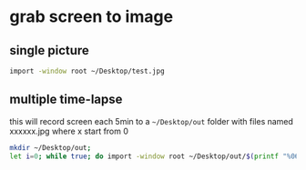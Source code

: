 # grab screen to image

## single picture

```sh
import -window root ~/Desktop/test.jpg
```

## multiple time-lapse

this will record screen each 5min to a `~/Desktop/out` folder with files named xxxxxx.jpg where x start from 0

```sh
mkdir ~/Desktop/out;
let i=0; while true; do import -window root ~/Desktop/out/$(printf "%06d" $i).jpg; sleep 300; let i=$i+1; done
```
